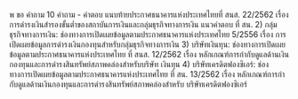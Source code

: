 พ
ขอ
คำถาม
10
คําถาม - คําตอบ แนบท้ายประกาศธนาคารแห่งประเทศไทยที่ สนส. 22/2562
เรื่อง การดำรงเงินสำรองขั้นต่ำของสถาบันการเงินและกลุ่มธุรกิจทางการเงิน
แนวคำตอบ
ที่ สน.
2) กลุ่มธุรกิจทางการเงิน: ช่องทางการเปิดเผยข้อมูลตามประกาศธนาคารแห่งประเทศไทย
5/2556 เรื่อง การเปิดเผยข้อมูลการดำรงเงินกองทุนสำหรับกลุ่มธุรกิจทางการเงิน
3) บริษัทเงินทุน: ช่องทางการเปิดเผยข้อมูลตามประกาศธนาคารแห่งประเทศไทย ที่ สนส. 12/2562
เรื่อง หลักเกณฑ์การกำกับดูแลด้านเงินกองทุนและการดำรงสินทรัพย์สภาพคล่องสำหรับบริษัท
เงินทุน
4) บริษัทเครดิตฟองซิเอร์: ช่องทางการเปิดเผยข้อมูลตามประกาศธนาคารแห่งประเทศไทย ที่ สน.
13/2562 เรื่อง หลักเกณฑ์การกํากับดูแลด้านเงินกองทุนและการดำรงสินทรัพย์สภาพคล่องสำหรับ
บริษัทเครดิตฟองซิเอร์
